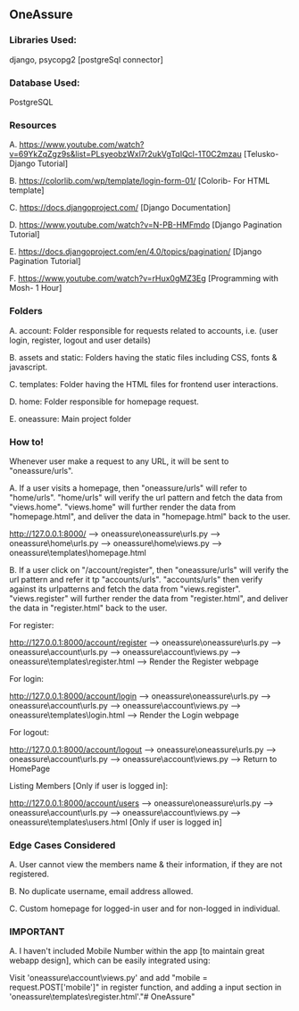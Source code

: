 ## OneAssure

### Libraries Used:
django, psycopg2 [postgreSql connector]

### Database Used:
PostgreSQL


### Resources

A. https://www.youtube.com/watch?v=69YkZqZgz9s&list=PLsyeobzWxl7r2ukVgTqIQcl-1T0C2mzau [Telusko- Django Tutorial]

B. https://colorlib.com/wp/template/login-form-01/ [Colorib- For HTML template]

C. https://docs.djangoproject.com/ [Django Documentation]

D. https://www.youtube.com/watch?v=N-PB-HMFmdo [Django Pagination Tutorial]

E. https://docs.djangoproject.com/en/4.0/topics/pagination/ [Django Pagination Tutorial]

F. https://www.youtube.com/watch?v=rHux0gMZ3Eg [Programming with Mosh- 1 Hour]

### Folders

A. account: Folder responsible for requests related to accounts, i.e. (user login, register, logout and user details)

B. assets and static: Folders having the static files including CSS, fonts & javascript.

C. templates: Folder having the HTML files for frontend user interactions.

D. home: Folder responsible for homepage request.

E. oneassure: Main project folder

### How to!

Whenever user make a request to any URL, it will be sent to "oneassure/urls". 

A. If a user visits a homepage, then "oneassure/urls" will refer to "home/urls". "home/urls" will verify the url pattern and fetch the data from "views.home". "views.home" will further render the data from "homepage.html", and deliver the data in "homepage.html" back to the user.

http://127.0.0.1:8000/ --> oneassure\oneassure\urls.py --> oneassure\home\urls.py --> oneassure\home\views.py --> oneassure\templates\homepage.html

B. If a user click on "/account/register", then "oneassure/urls" will verify the url pattern and refer it tp "accounts/urls". "accounts/urls" then verify against its urlpatterns and fetch the data from "views.register". "views.register" will further render the data from "register.html", and deliver the data in "register.html" back to the user.

For register:

http://127.0.0.1:8000/account/register --> oneassure\oneassure\urls.py --> oneassure\account\urls.py --> oneassure\account\views.py --> oneassure\templates\register.html --> Render the Register webpage

For login:

http://127.0.0.1:8000/account/login --> oneassure\oneassure\urls.py --> oneassure\account\urls.py --> oneassure\account\views.py --> oneassure\templates\login.html --> Render the Login webpage

For logout:

http://127.0.0.1:8000/account/logout --> oneassure\oneassure\urls.py --> oneassure\account\urls.py --> oneassure\account\views.py --> Return to HomePage

Listing Members [Only if user is logged in]:

http://127.0.0.1:8000/account/users --> oneassure\oneassure\urls.py --> oneassure\account\urls.py --> oneassure\account\views.py --> oneassure\templates\users.html [Only if user is logged in] 

### Edge Cases Considered

A. User cannot view the members name & their information, if they are not registered.

B. No duplicate username, email address allowed.

C. Custom homepage for logged-in user and for non-logged in individual.

### IMPORTANT

A. I haven't included Mobile Number within the app [to maintain great webapp design], which can be easily integrated using:

Visit 'oneassure\account\views.py' and add "mobile = request.POST['mobile']" in register function, and adding a input section in 'oneassure\templates\register.html'."# OneAssure" 
